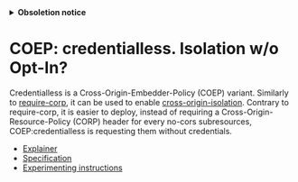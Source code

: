 [HTML]: https://github.com/whatwg/html
[Fetch]: https://github.com/whatwg/fetch

<details>
  <summary><strong>Obsoletion notice</strong></summary>
  
  [**COEP:credentialless**](https://github.com/WICG/credentiallessness) merged into the [HTML] and [Fetch] specification.
  
  See PR:
  - whatwg/html/pull/6638
  - whatwg/fetch/pull/1229
  
  This document is not going to be actively maintained, please refer to [HTML] and [Fetch] as the source of truth for implementations.
</details>

# COEP: credentialless. Isolation w/o Opt-In?

Credentialless is a Cross-Origin-Embedder-Policy (COEP) variant. Similarly
to
[require-corp](https://html.spec.whatwg.org/multipage/origin.html#embedder-policy-value),
it can be used to enable [cross-origin-isolation](#cross-origin-isolation).
Contrary to require-corp, it is easier to deploy, instead of requiring a
Cross-Origin-Resource-Policy (CORP) header for every no-cors subresources,
COEP:credentialless is requesting them without credentials.

- [Explainer](./explainer.md)
- [Specification](https://wicg.github.io/credentiallessness/)
- [Experimenting instructions](./experimenting.md)
